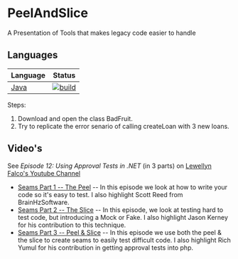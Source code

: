 # PeelAndSlice
A Presentation of Tools that makes legacy code easier to handle

## Languages
| Language | Status |
|----------|--------|
| [Java](https://github.com/jason-kerney/PeelAndSlice.Java) | [![build](https://github.com/jason-kerney/PeelAndSlice.Java/actions/workflows/test.yml/badge.svg)](https://github.com/jason-kerney/PeelAndSlice.Java/actions/workflows/test.yml) |

Steps:
1. Download and open the class BadFruit.
1. Try to replicate the error senario of calling createLoan with 3 new loans.

## Video's
See _Episode 12: Using Approval Tests in .NET_ (in 3 parts) on
[Lewellyn Falco's Youtube Channel](https://www.youtube.com/user/isidoreus)
* [Seams Part 1 -- The Peel](https://www.youtube.com/watch?v=p0tILwRZH5Q) -- In this episode we look at how to write your code so it's easy to test.
  I also highlight Scott Reed from BrainHzSoftware.
* [Seams Part 2 -- The Slice](https://www.youtube.com/watch?v=PY5msaYNPrI) -- In this episode, we look at testing hard to test code, but introducing a Mock or Fake.
  I also highlight Jason Kerney for his contribution to this technique.
* [Seams Part 3 -- Peel & Slice](https://www.youtube.com/watch?v=sXqRWXWiXYo) -- In this episode we use both the peel & the slice to create seams to easily test difficult code.
  I also highlight Rich Yumul for his contribution in getting approval tests into php.
